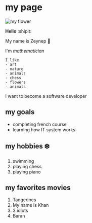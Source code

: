 # my page

![my flower](https://i2.milimaj.com/i/milliyet/75/0x410/5f14697655427f1424633c37.jpg)

**Hello** :shipit:

My name is Zeynep :tada:

I'm _mathematician_

```text
I like
- art
- nature
- animals
- chess
- flowers
- animals
```

I want to become a software developer

## my goals

- completing french course
- learning how IT system works

## my hobbies :snowflake:

1. swimming
2. playing chess
3. playing piano

## my favorites movies

1. Tangerines
2. My name is Khan
3. 3 idiots
4. Baran
